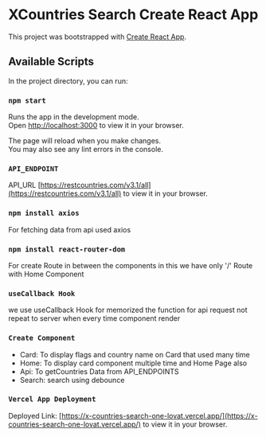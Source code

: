 # XCountries Search Create React App

This project was bootstrapped with [Create React App](https://github.com/facebook/create-react-app).

## Available Scripts

In the project directory, you can run:

### `npm start`

Runs the app in the development mode.\
Open [http://localhost:3000](http://localhost:3000) to view it in your browser.

The page will reload when you make changes.\
You may also see any lint errors in the console.

### `API_ENDPOINT`

API_URL [https://restcountries.com/v3.1/all](https://restcountries.com/v3.1/all) to view it in your browser.

### `npm install axios`

For fetching data from api used axios

### `npm install react-router-dom`

For create Route in between the components in this we have only '/' Route with Home Component

### `useCallback Hook`

we use useCallback Hook for memorized the function for api request not repeat to server when every time component render

### `Create Component `

- Card: To display flags and country name on Card that used many time
- Home: To display card component multiple time and Home Page also
- Api: To getCountries Data from API_ENDPOINTS
- Search: search using debounce

### `Vercel App Deployment`

Deployed Link: [https://x-countries-search-one-lovat.vercel.app/](https://x-countries-search-one-lovat.vercel.app/) to view it in your browser.

